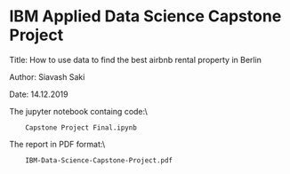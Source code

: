 # IBM Applied Data Science Capstone Project

Title: How to use data to find the best airbnb rental property in Berlin

Author: Siavash Saki

Date: 14.12.2019

The jupyter notebook containg code:\
```
 	Capstone Project Final.ipynb
```
The report in PDF format:\
```
 	IBM-Data-Science-Capstone-Project.pdf
```
